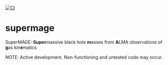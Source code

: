 [![CI](https://img.shields.io/badge/pre--commit-enabled-brightgreen?logo=pre-commit&logoColor=white)](https://github.com/pre-commit/pre-commit)

# supermage
SuperMAGE: **Super**massive black hole **m**asses from **A**LMA observations of **g**as kin**e**matics


NOTE: Active development. Non-functioning and untested code may occur.
